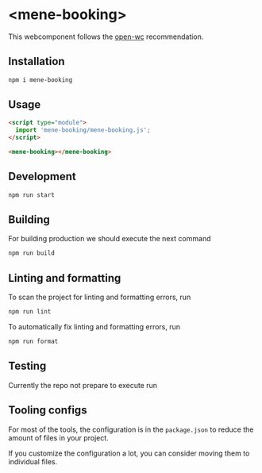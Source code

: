 # \<mene-booking>

This webcomponent follows the [open-wc](https://github.com/open-wc/open-wc) recommendation.

## Installation

```bash
npm i mene-booking
```

## Usage

```html
<script type="module">
  import 'mene-booking/mene-booking.js';
</script>

<mene-booking></mene-booking>
```

## Development

```bash
npm run start
```

## Building

For building production we should execute the next command

```bash
npm run build
```

## Linting and formatting

To scan the project for linting and formatting errors, run

```bash
npm run lint
```

To automatically fix linting and formatting errors, run

```bash
npm run format
```

## Testing

Currently the repo not prepare to execute run

## Tooling configs

For most of the tools, the configuration is in the `package.json` to reduce the amount of files in your project.

If you customize the configuration a lot, you can consider moving them to individual files.



